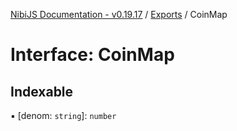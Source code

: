 [NibiJS Documentation - v0.19.17](../intro.md) / [Exports](../modules.md) / CoinMap

# Interface: CoinMap

## Indexable

▪ [denom: `string`]: `number`

